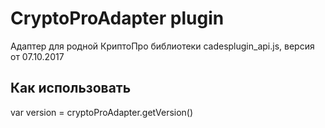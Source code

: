 # CryptoProAdapter plugin
Адаптер для родной КриптоПро библиотеки cadesplugin_api.js, версия от 07.10.2017

## Как использовать
<script type="text/javascript" src="CryptoProAdapter.js"></script>

var version = cryptoProAdapter.getVersion()

